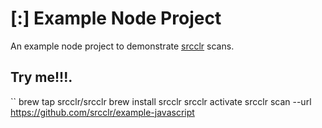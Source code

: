 # [:] Example Node Project

An example node project to demonstrate [srcclr](https://www.srcclr.com) scans.

## Try me!!!.

``
brew tap srcclr/srcclr
brew install srcclr
srcclr activate
srcclr scan --url https://github.com/srcclr/example-javascript
```
